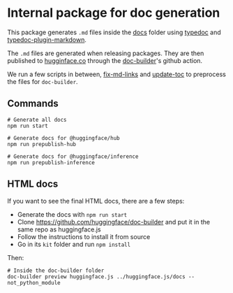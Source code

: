 
# Internal package for doc generation

This package generates `.md` files inside the [docs](../../docs) folder using [typedoc](https://typedoc.org/) and [typedoc-plugin-markdown](https://github.com/tgreyuk/typedoc-plugin-markdown).

The `.md` files are generated when releasing packages. They are then published to [hugginface.co](https://huggingface.co/docs/huggingface.js/index) through the [doc-builder](https://github.com/huggingface/doc-builder)'s github action.

We run a few scripts in between, [fix-md-links](./fix-md-links.ts) and [update-toc](./update-toc.ts) to preprocess the files for `doc-builder`.

## Commands

```console
# Generate all docs
npm run start

# Generate docs for @huggingface/hub
npm run prepublish-hub

# Generate docs for @huggingface/inference
npm run prepublish-inference
```

## HTML docs

If you want to see the final HTML docs, there are a few steps:

- Generate the docs with `npm run start`
- Clone https://github.com/huggingface/doc-builder and put it in the same repo as huggingface.js
- Follow the instructions to install it from source
- Go in its `kit` folder and run `npm install`

Then:

```console
# Inside the doc-builder folder
doc-builder preview huggingface.js ../huggingface.js/docs --not_python_module
```